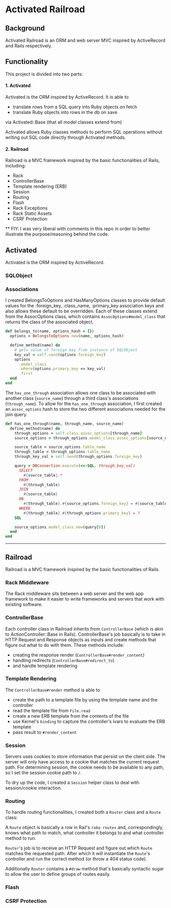 # Activated Railroad
## Background

Activated Railroad is an ORM and web server MVC inspired by ActiveRecord and Rails respectively.

## Functionality
This project is divided into two parts:
#### 1. Activated
Activated is the ORM inspired by ActiveRecord. It is able to
- translate rows from a SQL query into Ruby objects on fetch
- translate Ruby objects into rows in the db on save

via Activated::Base (that all model classes extend from)

Activated allows Ruby classes methods to perform SQL operations without writing out SQL code directly through Activated methods.

#### 2. Railroad
Railroad is a MVC framework inspired by the basic functionalities of Rails, including:
- Rack
- ControllerBase
- Template rendering (ERB)
- Session
- Routing
- Flash
- Rack Exceptions
- Rack Static Assets
- CSRF Protection

** FIY: I was very liberal with comments in this repo in order to better illustrate the purpose/reasoning behind the code.
## Activated
Activated is the ORM inspired by ActiveRecord.
### SQLObject

### Associations
I created BelongsToOptions and HasManyOptions classes to provide default values for the :foreign_key, :class_name, :primary_key association keys and also allows these default to be overridden. Each of these classes extend from the AssocOptions class, which contains `AssocOptions#model_class` that returns the class of the associated object.

``` ruby
def belongs_to(name, options_hash = {})
  options = BelongsToOptions.new(name, options_hash)

  define_method(name) do
    # gets value of foreign key from instance of SQLObject
    key_val = self.send(options.foreign_key)
    options
      .model_class
      .where(options.primary_key => key_val)
      .first
  end
end
```

The `has_one_through` association allows one class to be associated with another class (`source_name`) through a third class's associations (`through_name`). To allow for the `has_one_through` association, I first created an `assoc_options` hash to store the two different associations needed for the join query.

``` ruby
def has_one_through(name, through_name, source_name)
  define_method(name) do
    through_options = self.class.assoc_options[through_name]
    source_options = through_options.model_class.assoc_options[source_name]

    source_table = source_options.table_name
    through_table = through_options.table_name
    through_key_val = self.send(through_options.foreign_key)

    query = DBConnection.execute(<<-SQL, through_key_val)
      SELECT
        #{source_table}.*
      FROM
        #{through_table}
      JOIN
        #{source_table}
      ON
        #{through_table}.#{source_options.foreign_key} = #{source_table}.#{through_options.primary_key}
      WHERE
        #{through_table}.#{through_options.primary_key} = ?
    SQL

    source_options.model_class.new(query[0])
  end
end
```
---
## Railroad
Railroad is a MVC framework inspired by the basic functionalities of Rails.

### Rack Middleware
The Rack middleware sits between a web server and the web app framework to make it easier to write frameworks and servers that work with existing software. <!-- (how does it make it easier??? read [this][rack]) -->
<!-- #### Rack Exceptions
#### Rack Static Assets -->
### ControllerBase
Each controller class in Railroad inherits from `ControllerBase` (which is akin to ActionController::Base in Rails). ControllerBase's job basically is to take in HTTP Request and Response objects as inputs and create methods that figure out what to do with them. These methods include:
- creating the response render (`ControllerBase#render_content`)
- handling redirects (`ControllerBase#redirect_to`)
- and handle template rendering

### Template Rendering
The `ControllerBase#render` method is able to
- create the path to a template file by using the template name and the controller
- read the template file from `File.read`
- create a new ERB template from the contents of the file
- use Kernel's `binding` to capture the controller's ivars to evaluate the ERB template
- pass result to `#render_content`

### Session
Servers uses cookies to store information that persist on the client side. The server will only have access to a cookie that matches the current request path. For determining session, the cookie needs to be available to any path, so I set the session cookie path to `/`.

To dry up the code, I created a `Session` helper class to deal with session/cookie interaction.
### Routing
To handle routing functionalities, I created both a `Router` class and a `Route` class:

A `Route` object is basically a row in Rail's `rake routes` and, correspondingly, knows what path to match, what controller it belongs to and what controller method to run.

`Router`'s job is to receive an HTTP Request and figure out which `Route` matches the requested path. After which it will instantiate the `Route`'s controller and run the correct method (or throw a 404 status code).

Additionally `Router` contains a `#draw` method that's basically syntactic sugar to allow the user to define groups of routes easily.

### Flash
### CSRF Protection

[rack]:https://github.com/appacademy/curriculum/blob/master/rails/readings/rack.md
